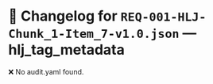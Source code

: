 # 📝 Changelog for `REQ-001-HLJ-Chunk_1-Item_7-v1.0.json` — **hlj_tag_metadata**

❌ No audit.yaml found.
